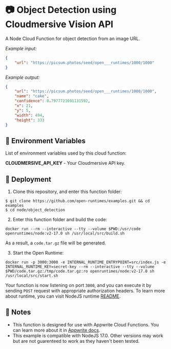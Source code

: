 # 📷 Object Detection using Cloudmersive Vision API

A Node Cloud Function for object detection from an image URL.

_Example input:_

```json
{
    "url": "https://picsum.photos/seed/open___runtimes/1000/1000"
}
```

_Example output:_


```json
{
    "url": "https://picsum.photos/seed/open___runtimes/1000/1000",
    "name": "cake",
    "confidence": 0.7977721691131592,
    "x": 21,
    "y": 5,
    "width": 494,
    "height": 333
}
```

## 📝 Environment Variables

List of environment variables used by this cloud function:

**CLOUDMERSIVE_API_KEY** - Your Cloudmersive API key.

## 🚀 Deployment

1. Clone this repository, and enter this function folder:

```
$ git clone https://github.com/open-runtimes/examples.git && cd examples
$ cd node/object_detection
```

2. Enter this function folder and build the code:
```
docker run --rm --interactive --tty --volume $PWD:/usr/code openruntimes/node:v2-17.0 sh /usr/local/src/build.sh
```
As a result, a `code.tar.gz` file will be generated.

3. Start the Open Runtime:
```
docker run -p 3000:3000 -e INTERNAL_RUNTIME_ENTRYPOINT=src/index.js -e INTERNAL_RUNTIME_KEY=secret-key --rm --interactive --tty --volume $PWD/code.tar.gz:/tmp/code.tar.gz:ro openruntimes/node:v2-17.0 sh /usr/local/src/start.sh
```

Your function is now listening on port `3000`, and you can execute it by sending `POST` request with appropriate authorization headers. To learn more about runtime, you can visit NodeJS runtime [README](https://github.com/open-runtimes/open-runtimes/tree/main/runtimes/node-17.0).

## 📝 Notes
 - This function is designed for use with Appwrite Cloud Functions. You can learn more about it in [Appwrite docs](https://appwrite.io/docs/functions).
 - This example is compatible with NodeJS 17.0. Other versions may work but are not guarenteed to work as they haven't been tested.